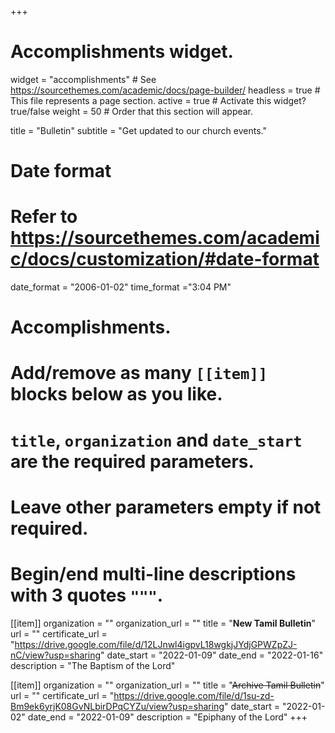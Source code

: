 +++
# Accomplishments widget.
widget = "accomplishments"  # See https://sourcethemes.com/academic/docs/page-builder/
headless = true  # This file represents a page section.
active = true  # Activate this widget? true/false
weight = 50  # Order that this section will appear.

title = "Bulletin"
subtitle = "Get updated to our church events."

# Date format
#   Refer to https://sourcethemes.com/academic/docs/customization/#date-format
date_format = "2006-01-02"
time_format ="3:04 PM"

# Accomplishments.
#   Add/remove as many `[[item]]` blocks below as you like.
#   `title`, `organization` and `date_start` are the required parameters.
#   Leave other parameters empty if not required.
#   Begin/end multi-line descriptions with 3 quotes `"""`.

[[item]]
  organization = ""
  organization_url = ""
  title = "**New Tamil Bulletin**"
  url = ""
  certificate_url = "https://drive.google.com/file/d/12LJnwl4igpvL18wgkjJYdjGPWZpZJ-nC/view?usp=sharing"
  date_start = "2022-01-09"
  date_end = "2022-01-16"
  description = "The Baptism of the Lord"

[[item]]
  organization = ""
  organization_url = ""
  title = "~~Archive Tamil Bulletin~~"
  url = ""
  certificate_url = "https://drive.google.com/file/d/1su-zd-Bm9ek6yrjK08GvNLbirDPqCYZu/view?usp=sharing"
  date_start = "2022-01-02"
  date_end = "2022-01-09"
  description = "Epiphany of the Lord"
+++
